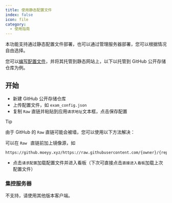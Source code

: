 ```yaml
---
title: 使用静态配置文件
index: false
icon: file
category:
  - 使用指南
---
```


本功能支持通过静态配置文件部署，也可以通过管理服务器部署，您可以根据情况自由选择。

您可以[编写配置文件](../introduction/config-edit.md)，并将其托管到静态网站上，以下以托管到 GitHub 公开存储仓库为例。

## 开始

- 新建 GitHub 公开存储仓库
- 上传配置文件，如 `exam_config.json`
- 复制 `Raw` 直链并粘贴到应用`请求地址`文本框，点击保存配置

> [!tip]
>
> 由于 GitHub 的 `Raw` 直链可能会被墙，您可以使用以下方法解决：
>
> 可以在 `Raw ` 直链前加上镜像源，如
>
> ```
> https://github.moeyy.xyz/https://raw.githubusercontent.com/{owner}/{repo}/refs/heads/main/exam_config.json
> ```

- 点击`请求配置`加载配置文件并进入看板（下次可直接点击`直接进入看板`加载上次配置文件）

### 集控服务器

不支持，请使用其他版本客户端。
